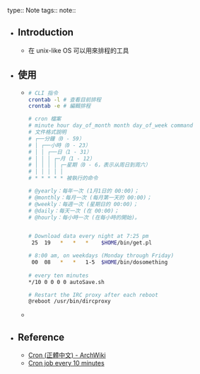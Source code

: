 type:: Note
tags:: 
note::

- ## Introduction
	- 在 unix-like OS 可以用來排程的工具
- ## 使用
	- ```bash
	  # CLI 指令
	  crontab -l # 查看目前排程
	  crontab -e # 編輯排程
	  
	  # cron 檔案
	  # minute hour day_of_month month day_of_week command
	  # 文件格式說明
	  # ┌──分鐘（0 - 59）
	  # │ ┌──小時（0 - 23）
	  # │ │ ┌──日（1 - 31）
	  # │ │ │ ┌─月（1 - 12）
	  # │ │ │ │ ┌─星期（0 - 6，表示从周日到周六）
	  # │ │ │ │ │
	  # * * * * * 被執行的命令
	  
	  # @yearly：每年一次 (1月1日的 00:00)；
	  # @monthly：每月一次 (每月第一天的 00:00)；
	  # @weekly：每週一次 (星期日的 00:00)；
	  # @daily：每天一次 (在 00:00)；
	  # @hourly：每小時一次 (在每小時的開始)。
	  
	  
	  # Download data every night at 7:25 pm
	   25  19   *   *   *    $HOME/bin/get.pl
	  
	  # 8:00 am, on weekdays (Monday through Friday)
	   00  08   *   *   1-5  $HOME/bin/dosomething
	   
	  # every ten minutes
	  */10 0 0 0 0 autoSave.sh
	  
	  # Restart the IRC proxy after each reboot
	  @reboot /usr/bin/dircproxy
	  
	  ```
	-
- ## Reference
	- [Cron (正體中文) - ArchWiki](https://wiki.archlinux.org/title/Cron_(%E6%AD%A3%E9%AB%94%E4%B8%AD%E6%96%87))
	- [Cron job every 10 minutes](https://crontab.guru/every-10-minutes)
